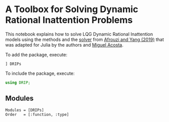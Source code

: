 # A Toolbox for Solving Dynamic Rational Inattention Problems

This notebook explains how to solve LQG Dynamic Rational Inattention models using the methods and the [solver](https://github.com/choongryulyang/dynamic_multivariate_RI) from [Afrouzi and Yang (2019)](http://www.afrouzi.com/dynamic_inattention.pdf) that was adapted for Julia by the authors and [Miguel Acosta](https://www.acostamiguel.com/home).

To add the package, execute:

```
] DRIPs
```

To include the package, execute:

```julia
using DRIP;
```

## Modules
```@autodocs
Modules = [DRIPs]
Order   = [:function, :type]
```
